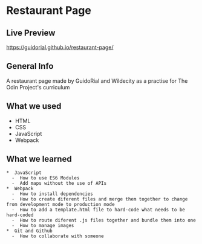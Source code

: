 # Restaurant Page

## Live Preview
https://guidorial.github.io/restaurant-page/

## General Info
A restaurant page made by GuidoRial and Wildecity as a practise for The Odin Project's curriculum

## What we used
  *  HTML
  *  CSS
  *  JavaScript
  *  Webpack

## What we learned
    *  JavaScript
      -  How to use ES6 Modules
      -  Add maps without the use of APIs
    *  Webpack
      -  How to install dependencies
      -  How to create diferent files and merge them together to change from development mode to production mode
      -  How to add a template.html file to hard-code what needs to be hard-coded
      -  How to route diferent .js files together and bundle them into one
      -  How to manage images
    *  Git and Github
      -  How to collaborate with someone